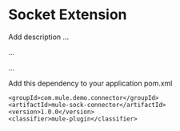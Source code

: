 # Socket Extension

Add description ...


...


...


Add this dependency to your application pom.xml

```
<groupId>com.mule.demo.connector</groupId>
<artifactId>mule-sock-connector</artifactId>
<version>1.0.0</version>
<classifier>mule-plugin</classifier>
```
